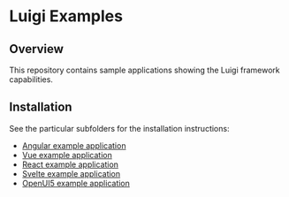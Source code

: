 # Luigi Examples

## Overview

This repository contains sample applications showing the Luigi framework capabilities.

## Installation

See the particular subfolders for the installation instructions:
* [Angular example application](/core/examples/luigi-example-angular)
* [Vue example application](/core/examples/luigi-example-vue)
* [React example application](/core/examples/luigi-example-react)
* [Svelte example application](/core/examples/luigi-example-svelte)
* [OpenUI5 example application](/core/examples/luigi-example-openui5)